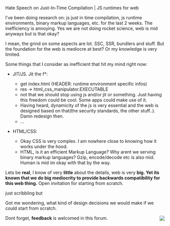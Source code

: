 Hate Speech on Just-In-Time Compilation | JS runtimes for web

I've been doing research on: js just in time compilation, js runtime environments, binary markup languages, etc. for the last 2 weeks. The inefficiency is annoying. Yes we are not doing rocket science, web is mid anyways but is that okay?

I mean, the grind on some aspects are lot. SSC, SSR, bundlers and stuff. But the foundation for the web is mediocre at best? Or my knowledge is very limited.

Some things that I consider as inefficient that hit my mind right now:

- JIT/JS. Jit the f\*:

  - get index.html (HEADER: runtime environment specific infos)
  - res -> html_css_manipulator.EXECUTABLE
  - not that we should stop using js and/or jit or something. Just having this freedom could be cool. Some apps could make use of it.
  - Having heard, dynamicity of the js is very essential and the web is designed based on that(the security standards, the other stuff..). Damn redesign then.
  - ...

- HTML/CSS:
  - Okay CSS is very complex. I am nowhere close to knowing how it works under the hood.
  - HTML, is it an efficient Markup Language? Why arent we serving binary markup languages? Gzip, encode/decode etc is also mid. Human is mid im okay with that by the way.

Lets be **real**, I know of very **little** about the details, web is very **big. Yet its known that we do big mediocrity to provide backwards compatibility for this web thing.** Open invitation for starting from scratch.

just scribbling but

Got me wondering, what kind of design decisions we would make if we could start from scratch.

<div style="display: flex; align-items: center;">
<div style="flex-grow: 1;">
    Dont forget, <b>feedback</b> is welcomed in this forum.
  </div>
  <img src="https://yeargun.dev/assets/tiger-mike-tyson.png" style="max-width: 50%; flex-shrink: 0;">
  
</div>
